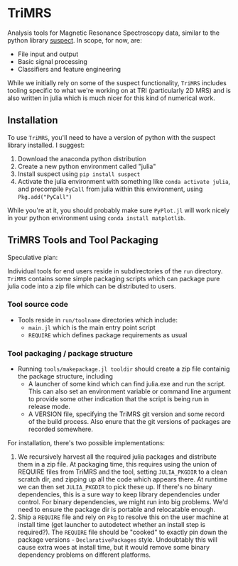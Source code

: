 # TriMRS

Analysis tools for Magnetic Resonance Spectroscopy data, similar to the python
library [suspect](https://github.com/openmrslab/suspect).  In scope, for now,
are:

  * File input and output
  * Basic signal processing
  * Classifiers and feature engineering

While we initially rely on some of the suspect functionality, `TriMRS` includes
tooling specific to what we're working on at TRI (particularly 2D MRS) and is
also written in julia which is much nicer for this kind of numerical work.


## Installation

To use `TriMRS`, you'll need to have a version of python with the suspect
library installed. I suggest:
  1. Download the anaconda python distribution
  2. Create a new python environment called "julia"
  3. Install suspect using `pip install suspect`
  4. Activate the julia environment with something like `conda activate julia`,
     and precompile `PyCall` from julia within this environment, using
     `Pkg.add("PyCall")`

While you're at it, you should probably make sure `PyPlot.jl` will work nicely
in your python environment using `conda install matplotlib`.


## TriMRS Tools and Tool Packaging

Speculative plan:

Individual tools for end users reside in subdirectories of the `run` directory.
`TriMRS` contains some simple packaging scripts which can package pure julia
code into a zip file which can be distributed to users.

### Tool source code

* Tools reside in `run/toolname` directories which include:
  - `main.jl` which is the main entry point script
  - `REQUIRE` which defines package requirements as usual

### Tool packaging / package structure

* Running `tools/makepackage.jl tooldir` should create a zip file containig the
  package structure, including
  - A launcher of some kind which can find julia.exe and run the script.  This
    can also set an environment variable or command line argument to provide
    some other indication that the script is being run in release mode.
  - A VERSION file, specifying the TriMRS git version and some record of the
    build process.  Also enure that the git versions of packages are recorded
    somewhere.

For installation, there's two possible implementations:
1. We recursively harvest all the required julia packages and distribute them
   in a zip file.  At packaging time, this requires using the union of REQUIRE
   files from TriMRS and the tool, setting `JULIA_PKGDIR` to a clean scratch
   dir, and zipping up all the code which appears there.  At runtime we can
   then set `JULIA_PKGDIR` to pick these up.  If there's no binary
   dependencies, this is a sure way to keep library dependencies under control.
   For binary dependencies, we might run into big problems.  We'd need to
   ensure the package dir is portable and relocatable enough.
2. Ship a `REQUIRE` file and rely on `Pkg` to resolve this on the user machine
   at install time (get launcher to autodetect whether an install step is
   required?).  The `REQUIRE` file should be "cooked" to exactly pin down the
   package versions - `DeclarativePackages` style.  Undoubtably this will cause
   extra woes at install time, but it would remove some binary dependency
   problems on different platforms.

